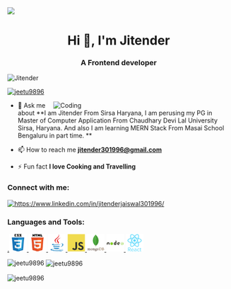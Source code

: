 <img src="https://www.wingstechsolutions.com/wp-content/uploads/2022/03/full-stack-development.gif">
<h1 align="center">Hi 👋, I'm Jitender</h1>
<h3 align="center">A Frontend developer</h3>

<p align="left"> <img src="https://komarev.com/ghpvc/?username=jeetu98961&label=Profile%20views&color=0e75b6&style=flat" alt="Jitender" /> </p>

<p align="left"> <a href="https://github.com/ryo-ma/github-profile-trophy"><img src="https://github-profile-trophy.vercel.app/?username=jeetu9896" alt="jeetu9896" /></a> </p>
<img align="right" alt="Coding" width="400" src="http://crazydevelopers.in/wp-content/uploads/2021/09/cms-website-development-service.gif">

- 💬 Ask me about **I am Jitender From Sirsa Haryana, I am perusing my PG in Master of Computer Application From Chaudhary Devi Lal University Sirsa, Haryana. And also I am learning MERN Stack From Masai School Bengaluru in part time. **

- 📫 How to reach me **jitender301996@gmail.com**

- ⚡ Fun fact **I love Cooking and Travelling**

<h3 align="left">Connect with me:</h3>
<p align="left">
<a href="https://linkedin.com/in/jitenderjaiswal301996/" target="blank"><img align="center" src="https://raw.githubusercontent.com/rahuldkjain/github-profile-readme-generator/master/src/images/icons/Social/linked-in-alt.svg" alt="https://www.linkedin.com/in/jitenderjaiswal301996/" height="30" width="40" /></a>
</p>

<h3 align="left">Languages and Tools:</h3>
<p align="left"> <a href="https://www.w3schools.com/css/" target="_blank" rel="noreferrer"> .<img src="https://raw.githubusercontent.com/devicons/devicon/master/icons/css3/css3-original-wordmark.svg" alt="css3" width="40" height="40"/> </a> <a href="https://www.w3.org/html/" target="_blank" rel="noreferrer"> <img src="https://raw.githubusercontent.com/devicons/devicon/master/icons/html5/html5-original-wordmark.svg" alt="html5" width="40" height="40"/> </a> <a href="https://www.java.com" target="_blank" rel="noreferrer"> <img src="https://raw.githubusercontent.com/devicons/devicon/master/icons/java/java-original.svg" alt="java" width="40" height="40"/> </a> <a href="https://developer.mozilla.org/en-US/docs/Web/JavaScript" target="_blank" rel="noreferrer"> <img src="https://raw.githubusercontent.com/devicons/devicon/master/icons/javascript/javascript-original.svg" alt="javascript" width="40" height="40"/> </a> <a href="https://www.mongodb.com/" target="_blank" rel="noreferrer"> <img src="https://raw.githubusercontent.com/devicons/devicon/master/icons/mongodb/mongodb-original-wordmark.svg" alt="mongodb" width="40" height="40"/> </a> <a href="https://nodejs.org" target="_blank" rel="noreferrer"> <img src="https://raw.githubusercontent.com/devicons/devicon/master/icons/nodejs/nodejs-original-wordmark.svg" alt="nodejs" width="40" height="40"/> </a> <a href="https://reactjs.org/" target="_blank" rel="noreferrer"> <img src="https://raw.githubusercontent.com/devicons/devicon/master/icons/react/react-original-wordmark.svg" alt="react" width="40" height="40"/> </a> </p>

<p><img align="left" src="https://github-readme-stats.vercel.app/api/top-langs?username=jeetu9896&show_icons=true&locale=en&layout=compact" alt="jeetu9896" /></p>

<p>&nbsp;<img align="center" src="https://github-readme-stats.vercel.app/api?username=jeetu9896&show_icons=true&locale=en" alt="jeetu9896" /></p>

<p><img align="center" src="https://github-readme-streak-stats.herokuapp.com/?user=jeetu9896&" alt="jeetu9896" /></p>
